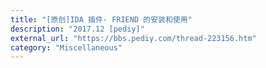 ```yaml
---
title: "[原创]IDA 插件- FRIEND 的安装和使用"
description: "2017.12 [pediy]"
external_url: "https://bbs.pediy.com/thread-223156.htm"
category: "Miscellaneous"
---
```

